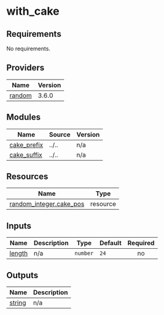 # with_cake

<!-- BEGINNING OF PRE-COMMIT-TERRAFORM DOCS HOOK -->
## Requirements

No requirements.

## Providers

| Name | Version |
|------|---------|
| <a name="provider_random"></a> [random](#provider\_random) | 3.6.0 |

## Modules

| Name | Source | Version |
|------|--------|---------|
| <a name="module_cake_prefix"></a> [cake\_prefix](#module\_cake\_prefix) | ../.. | n/a |
| <a name="module_cake_suffix"></a> [cake\_suffix](#module\_cake\_suffix) | ../.. | n/a |

## Resources

| Name | Type |
|------|------|
| [random_integer.cake_pos](https://registry.terraform.io/providers/hashicorp/random/latest/docs/resources/integer) | resource |

## Inputs

| Name | Description | Type | Default | Required |
|------|-------------|------|---------|:--------:|
| <a name="input_length"></a> [length](#input\_length) | n/a | `number` | `24` | no |

## Outputs

| Name | Description |
|------|-------------|
| <a name="output_string"></a> [string](#output\_string) | n/a |
<!-- END OF PRE-COMMIT-TERRAFORM DOCS HOOK -->
